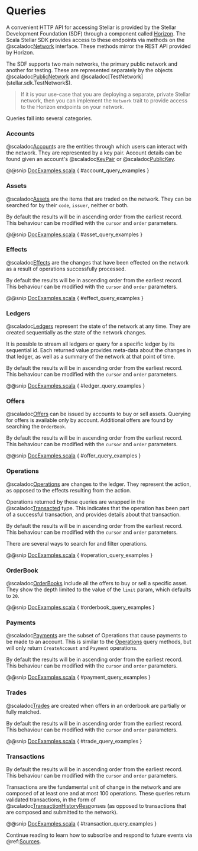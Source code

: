 # Queries

A convenient HTTP API for accessing Stellar is provided by the Stellar Development Foundation (SDF) through a component called
[Horizon](https://www.stellar.org/developers/reference/). The Scala Stellar SDK provides access to these endpoints via
methods on the @scaladoc[Network](stellar.sdk.Network) interface. These methods mirror the REST API provided by Horizon.

The SDF supports two main networks, the primary public network and another for testing. These are represented separately by the objects
@scaladoc[PublicNetwork](stellar.sdk.PublicNetwork$) and @scaladoc[TestNetwork](stellar.sdk.TestNetwork$).

> If it is your use-case that you are deploying a separate, private Stellar network, then you can implement
the `Network` trait to provide access to the Horizon endpoints on your network.

Queries fall into several categories.

### Accounts

@scaladoc[Account](stellar.sdk.resp.AccountResp)s are the entities through which users can interact with the network.
They are represented by a key pair. Account details can be found given an account's @scaladoc[KeyPair](stellar.sdk.KeyPair)
or @scaladoc[PublicKey](stellar.sdk.PublicKey).

@@snip [DocExamples.scala](../../test/scala/stellar/sdk/DocExamples.scala) { #account_query_examples }


### Assets

@scaladoc[Assets](stellar.sdk.resp.AssetResp) are the items that are traded on the network. They can be searched for by
their `code`, `issuer`, neither or both.

By default the results will be in ascending order from the earliest record. This behaviour can be modified with the
`cursor` and `order` parameters.

@@snip [DocExamples.scala](../../test/scala/stellar/sdk/DocExamples.scala) { #asset_query_examples }


### Effects

@scaladoc[Effects](stellar.sdk.resp.EffectResp) are the changes that have been effected on the network as a result of
operations successfully processed.

By default the results will be in ascending order from the earliest record. This behaviour can be modified with the
`cursor` and `order` parameters.

@@snip [DocExamples.scala](../../test/scala/stellar/sdk/DocExamples.scala) { #effect_query_examples }


### Ledgers

@scaladoc[Ledgers](stellar.sdk.resp.LedgerResp) represent the state of the network at any time. They are created
sequentially as the state of the network changes.

It is possible to stream all ledgers or query for a specific ledger by its sequential id. Each returned value provides
meta-data about the changes in that ledger, as well as a summary of the network at that point of time.

By default the results will be in ascending order from the earliest record. This behaviour can be modified with the
`cursor` and `order` parameters.

@@snip [DocExamples.scala](../../test/scala/stellar/sdk/DocExamples.scala) { #ledger_query_examples }


### Offers

@scaladoc[Offers](stellar.sdk.resp.OfferResp) can be issued by accounts to buy or sell assets. Querying for offers
is available only by account. Additional offers are found by searching the `OrderBook`.

By default the results will be in ascending order from the earliest record. This behaviour can be modified with the
`cursor` and `order` parameters.

@@snip [DocExamples.scala](../../test/scala/stellar/sdk/DocExamples.scala) { #offer_query_examples }


### Operations

@scaladoc[Operations](stellar.sdk.resp.Operation) are changes to the ledger. They represent the action, as opposed to
the effects resulting from the action.

Operations returned by these queries are wrapped in the @scaladoc[Transacted](stellar.sdk.op.Transacted) type. This indicates
that the operation has been part of a successful transaction, and provides details about that transaction.

By default the results will be in ascending order from the earliest record. This behaviour can be modified with the
`cursor` and `order` parameters.

There are several ways to search for and filter operations.

@@snip [DocExamples.scala](../../test/scala/stellar/sdk/DocExamples.scala) { #operation_query_examples }


### OrderBook

@scaladoc[OrderBooks](stellar.sdk.OrderBook) include all the offers to buy or sell a specific asset. They show the
depth limited to the value of the `limit` param, which defaults to `20`.

@@snip [DocExamples.scala](../../test/scala/stellar/sdk/DocExamples.scala) { #orderbook_query_examples }


### Payments

@scaladoc[Payments](stellar.sdk.op.PayOperation) are the subset of Operations that cause payments to be made to an
account. This is similar to the [Operations](#operations) query methods, but will only return `CreateAccount` and
`Payment` operations.

By default the results will be in ascending order from the earliest record. This behaviour can be modified with the
`cursor` and `order` parameters.

@@snip [DocExamples.scala](../../test/scala/stellar/sdk/DocExamples.scala) { #payment_query_examples }


### Trades

@scaladoc[Trades](stellar.sdk.Trade) are created when offers in an orderbook are partially or fully matched.

By default the results will be in ascending order from the earliest record. This behaviour can be modified with the
`cursor` and `order` parameters.

@@snip [DocExamples.scala](../../test/scala/stellar/sdk/DocExamples.scala) { #trade_query_examples }


### Transactions

By default the results will be in ascending order from the earliest record. This behaviour can be modified with the
`cursor` and `order` parameters.

Transactions are the fundamental unit of change in the network and are composed of at least one and at most 100 operations.
These queries return validated transactions, in the form of @scaladoc[TransactionHistoryResp](stellar.sdk.resp.TransactionHistoryResp)onses
(as opposed to transactions that are composed and submitted to the network).

@@snip [DocExamples.scala](../../test/scala/stellar/sdk/DocExamples.scala) { #transaction_query_examples }

Continue reading to learn how to subscribe and respond to future events via @ref:[Sources](sources.md).
